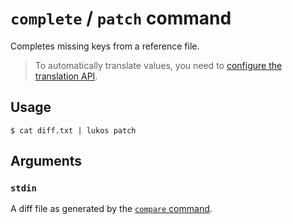 # `complete` / `patch` command

Completes missing keys from a reference file.

> To automatically translate values, you need to [configure the translation API](#translation-api).

## Usage

    $ cat diff.txt | lukos patch

## Arguments

### `stdin`

A diff file as generated by the [`compare` command](../compare/README.md).
